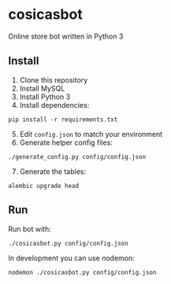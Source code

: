 # cosicasbot

Online store bot written in Python 3

## Install

1. Clone this repository
2. Install MySQL
3. Install Python 3
4. Install dependencies:

```pip install -r requirements.txt```

5. Edit `config.json` to match your environment
6. Generate helper config files:

```./generate_config.py config/config.json```

7. Generate the tables:

```alembic upgrade head```

## Run

Run bot with:

```./cosicasbot.py config/config.json```

In development you can use nodemon:

```nodemon ./cosicasbot.py config/config.json```
